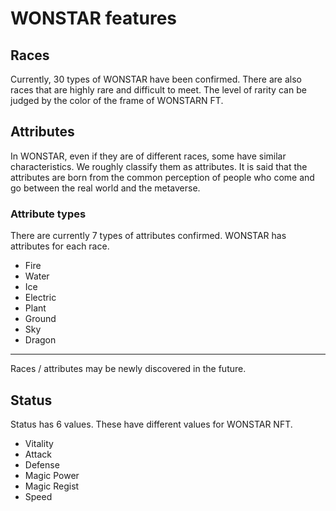 # WONSTAR features

## Races

Currently, 30 types of WONSTAR have been confirmed. There are also races that are highly rare and difficult to meet.
The level of rarity can be judged by the color of the frame of WONSTARN FT.

## Attributes

In WONSTAR, even if they are of different races, some have similar characteristics. We roughly classify them as attributes. It is said that the attributes are born from the common perception of people who come and go between the real world and the metaverse.

### Attribute types

There are currently 7 types of attributes confirmed. WONSTAR has attributes for each race.

- Fire
- Water
- Ice
- Electric
- Plant
- Ground
- Sky
- Dragon

---

Races / attributes may be newly discovered in the future.

## Status

Status has 6 values. These have different values for WONSTAR NFT.

- Vitality
- Attack
- Defense
- Magic Power
- Magic Regist
- Speed

